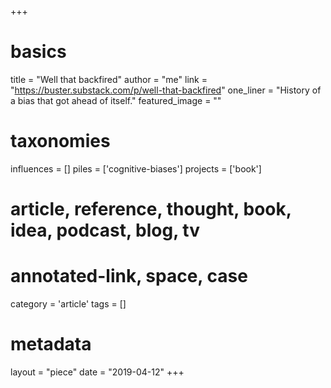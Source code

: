 +++
# basics
title     		 	= "Well that backfired"
author 		      = "me"
link 				    = "https://buster.substack.com/p/well-that-backfired"
one_liner 		 	= "History of a bias that got ahead of itself."
featured_image 	= "" 

# taxonomies
influences		 	= []
piles     		 	= ['cognitive-biases']
projects		 	  = ['book']

# article, reference, thought, book, idea, podcast, blog, tv
# annotated-link, space, case
category  		 	= 'article'
tags			 	    = []

# metadata
layout	    	 	= "piece"
date 				    = "2019-04-12"
+++